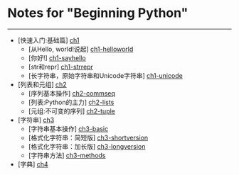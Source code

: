 Notes for "Beginning Python"
============================
---
* [快速入门:基础篇] [ch1]
  * [从Hello, world!说起] [ch1-helloworld]
  * [你好!] [ch1-sayhello]
  * [str和repr] [ch1-strrepr]
  * [长字符串，原始字符串和Unicode字符串] [ch1-unicode]
* [列表和元组] [ch2]
  * [序列基本操作] [ch2-commseq]
  * [列表:Python的主力] [ch2-lists]
  * [元组:不可变的序列] [ch2-tuple]
* [字符串] [ch3]
  * [字符串基本操作] [ch3-basic]
  * [格式化字符串：简短版] [ch3-shortversion]
  * [格式化字符串：加长版] [ch3-longversion]
  * [字符串方法] [ch3-methods]
* [字典] [ch4]


[ch1]: ch1.md "快速入门:基础篇"
  [ch1-helloworld]: ch1.md#hello-world "从Hello, world!说起"
  [ch1-sayhello]: ch1.md#say-hello-to-yourself "你好!"
  [ch1-strrepr]: ch1.md#strrepr "str和repr"
  [ch1-unicode]: ch1.md#unicode "长字符串，原始字符串和Unicode字符串"
[ch2]: ch2.md "列表和元组"
  [ch2-commseq]: ch2.md#common-sequence-operations "序列基本操作"
  [ch2-lists]: ch2.md#listspythons-workhorse "列表:Python的主力"
  [ch2-tuple]: ch2.md#tuplesimmutable-sequences "元组:不可变的序列"
[ch3]: ch3.md "字符串"
  [ch3-basic]: ch3.md#basic-string-operations "字符串基本操作"
  [ch3-shortversion]: ch3.md#string-formattingthe-short-version "格式化字符串：简短版"
  [ch3-longversion]: ch3.md#string-formattingthe-long-version "格式化字符串：加长版"
  [ch3-methods]: ch3.md#string-methods "字符串方法"
[ch4]: ch4.md "字典"
